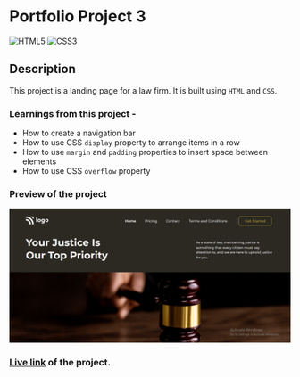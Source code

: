 # Portfolio Project 3

![HTML5](https://img.shields.io/badge/-HTML5-red)
![CSS3](https://img.shields.io/badge/-CSS3-mediumpurple)

## Description

This project is a landing page for a law firm. It is built using `HTML` and `CSS`.

### Learnings from this project -

- How to create a navigation bar
- How to use CSS `display` property to arrange items in a row
- How to use `margin` and `padding` properties to insert space between elements
- How to use CSS `overflow` property

### Preview of the project

![preview](./preview.png)

### [Live link](https://portfolio-project-3-beta.vercel.app/) of the project.
